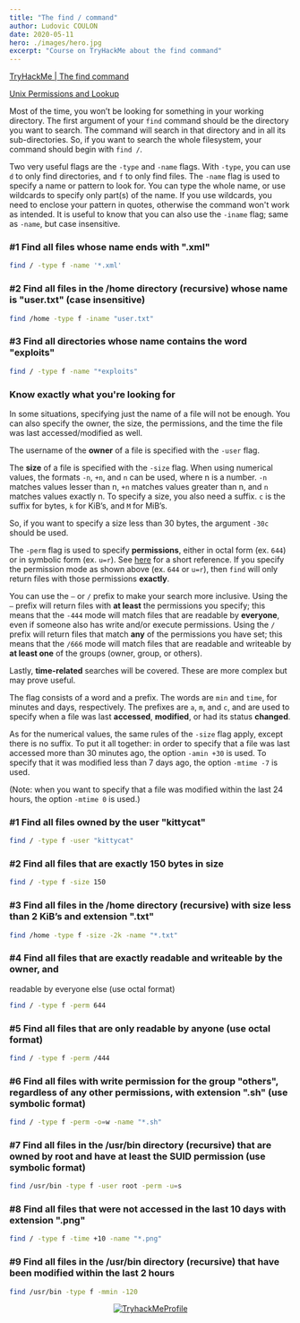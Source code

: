 ```yaml
---
title: "The find / command"
author: Ludovic COULON
date: 2020-05-11
hero: ./images/hero.jpg
excerpt: "Course on TryHackMe about the find command"
---
```


[TryHackMe | The find command](https://tryhackme.com/room/thefindcommand)

[Unix Permissions and Lookup](http://permissions-calculator.org/)

Most of the time, you won’t be looking for something in your working directory. The first argument of your `find` command should be the directory you want to search. The command will search in that directory and in all its sub-directories. So, if you want to search the whole filesystem, your command should begin with `find /`.

Two very useful flags are the `-type` and `-name` flags. With `-type`, you can use `d` to only
find directories, and `f` to only find files. The `-name` flag is used to specify a name or pattern to look for. You can type the whole name, or use wildcards to specify only part(s) of the name. If you use
wildcards, you need to enclose your pattern in quotes, otherwise the command won't work as intended. It is useful to know that you can also use the `-iname` flag; same as `-name`,
but case insensitive.

### #1 Find all files whose name ends with ".xml"

```bash
find / -type f -name '*.xml'
```

### #2 Find all files in the /home directory (recursive) whose name is "user.txt" (case insensitive)

```bash
find /home -type f -iname "user.txt"
```

### #3 Find all directories whose name contains the word "exploits"

```bash
find / -type f -name "*exploits"
```

### Know exactly what you're looking for

In some situations, specifying just the name of a file will not be enough. You can also specify the owner, the size, the permissions, and the time the file was last accessed/modified as well.

The username of the **owner** of a file is specified with the `-user` flag.

The **size** of a file is specified with the `-size` flag. When using numerical values, the formats `-n`, `+n`, and `n` can be used, where n is a number. `-n` matches values lesser than n, `+n` matches values greater than n, and `n` matches values exactly n. To specify a size, you also need a suffix. `c` is the suffix for bytes, `k` for KiB’s, and `M` for MiB’s.

So, if you want to specify a size less than 30 bytes, the argument `-30c` should be used.

The `-perm` flag is used to specify **permissions**, either in octal form (ex. `644`) or in symbolic form (ex. `u=r`). See [here](https://www.oreilly.com/library/view/linux-pocket-guide/9780596806347/re44.html) for a short reference. If you specify the permission mode as shown above (ex. `644` or `u=r`), then `find` will only return files with those permissions **exactly**.

You can use the `–` or `/` prefix to make your search more inclusive. Using the `–` prefix will return files with **at least** the permissions you specify; this means that the `-444` mode will match files that are readable by **everyone**, even if someone also has write and/or execute permissions. Using the `/` prefix will return files that match **any** of the permissions you have set; this means that the `/666` mode will match files that are readable and writeable by **at least one** of the groups (owner, group,
or others).

Lastly, **time-related** searches will be covered. These are more complex but may prove useful.

The flag consists of a word and a prefix. The words are `min` and `time`, for minutes and days,
respectively. The prefixes are `a`, `m`, and `c`, and are used to specify when a file was last **accessed**, **modified**, or had its status **changed**.

As for the numerical values, the same rules of the `-size` flag apply, except there is no suffix. To put it all together: in order to specify that a file was last accessed more than 30 minutes ago, the option `-amin +30` is used. To specify that it was modified less than 7 days ago, the option `-mtime -7` is used.

(Note: when you want to specify that a file was modified within the last 24 hours, the option `-mtime 0` is used.)

### #1 Find all files owned by the user "kittycat"

```bash
find / -type f -user "kittycat"
```

### #2 Find all files that are exactly 150 bytes in size

```bash
find / -type f -size 150
```

### #3 Find all files in the /home directory (recursive) with size less than 2 KiB’s and extension ".txt"

```bash
find /home -type f -size -2k -name "*.txt"
```

### #4 Find all files that are exactly readable and writeable by the owner, and

readable by everyone else (use octal format)

```bash
find / -type f -perm 644
```

### #5 Find all files that are **only** readable by anyone (use octal format)

```bash
find / -type f -perm /444
```

### #6 Find all files with write permission for the group "others", regardless of any other permissions, with extension ".sh" (use symbolic format)

```bash
find / -type f -perm -o=w -name "*.sh"
```

### #7 Find all files in the /usr/bin directory (recursive) that are owned by root and have at least the SUID permission (use symbolic format)

```bash
find /usr/bin -type f -user root -perm -u=s
```

### #8 Find all files that were not accessed in the last 10 days with extension ".png"

```bash
find / -type f -time +10 -name "*.png"
```

### #9 Find all files in the /usr/bin directory (recursive) that have been modified within the last 2 hours

```bash
find /usr/bin -type f -mmin -120
```

<center>
  <a href="https://tryhackme.com/p/boperXD" target="_blank">
    <img src="https://i.imgur.com/GAKz5CS.png" alt="TryhackMeProfile" />
  </a>
</center>
